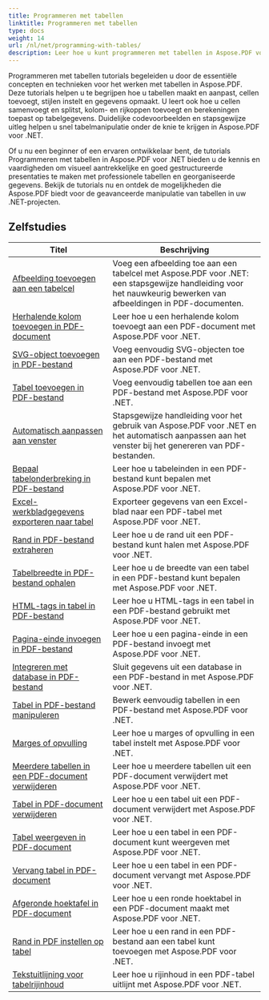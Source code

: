 ```yaml
---
title: Programmeren met tabellen
linktitle: Programmeren met tabellen
type: docs
weight: 14
url: /nl/net/programming-with-tables/
description: Leer hoe u kunt programmeren met tabellen in Aspose.PDF voor .NET met stapsgewijze tutorials.
---
```

Programmeren met tabellen tutorials begeleiden u door de essentiële concepten en technieken voor het werken met tabellen in Aspose.PDF. Deze tutorials helpen u te begrijpen hoe u tabellen maakt en aanpast, cellen toevoegt, stijlen instelt en gegevens opmaakt. U leert ook hoe u cellen samenvoegt en splitst, kolom- en rijkoppen toevoegt en berekeningen toepast op tabelgegevens. Duidelijke codevoorbeelden en stapsgewijze uitleg helpen u snel tabelmanipulatie onder de knie te krijgen in Aspose.PDF voor .NET.

Of u nu een beginner of een ervaren ontwikkelaar bent, de tutorials Programmeren met tabellen in Aspose.PDF voor .NET bieden u de kennis en vaardigheden om visueel aantrekkelijke en goed gestructureerde presentaties te maken met professionele tabellen en georganiseerde gegevens. Bekijk de tutorials nu en ontdek de mogelijkheden die Aspose.PDF biedt voor de geavanceerde manipulatie van tabellen in uw .NET-projecten.

## Zelfstudies
| Titel | Beschrijving |
| --- | --- | 
| [Afbeelding toevoegen aan een tabelcel](./add-image-in-a-table-cell/) | Voeg een afbeelding toe aan een tabelcel met Aspose.PDF voor .NET: een stapsgewijze handleiding voor het nauwkeurig bewerken van afbeeldingen in PDF-documenten. |  
| [Herhalende kolom toevoegen in PDF-document](./add-repeating-column/) | Leer hoe u een herhalende kolom toevoegt aan een PDF-document met Aspose.PDF voor .NET. |  
| [SVG-object toevoegen in PDF-bestand](./add-svg-object/) | Voeg eenvoudig SVG-objecten toe aan een PDF-bestand met Aspose.PDF voor .NET. |  
| [Tabel toevoegen in PDF-bestand](./add-table/) | Voeg eenvoudig tabellen toe aan een PDF-bestand met Aspose.PDF voor .NET. |  
| [Automatisch aanpassen aan venster](./auto-fit-to-window/) | Stapsgewijze handleiding voor het gebruik van Aspose.PDF voor .NET en het automatisch aanpassen aan het venster bij het genereren van PDF-bestanden. |  
| [Bepaal tabelonderbreking in PDF-bestand](./determine-table-break/) | Leer hoe u tabeleinden in een PDF-bestand kunt bepalen met Aspose.PDF voor .NET. |  
| [Excel-werkbladgegevens exporteren naar tabel](./export-excel-worksheet-data-to-table/) | Exporteer gegevens van een Excel-blad naar een PDF-tabel met Aspose.PDF voor .NET. |  
| [Rand in PDF-bestand extraheren](./extract-border/) | Leer hoe u de rand uit een PDF-bestand kunt halen met Aspose.PDF voor .NET. |  
| [Tabelbreedte in PDF-bestand ophalen](./get-table-width/) | Leer hoe u de breedte van een tabel in een PDF-bestand kunt bepalen met Aspose.PDF voor .NET. |  
| [HTML-tags in tabel in PDF-bestand](./html-tags-inside-table/) | Leer hoe u HTML-tags in een tabel in een PDF-bestand gebruikt met Aspose.PDF voor .NET. |  
| [Pagina-einde invoegen in PDF-bestand](./insert-page-break/) | Leer hoe u een pagina-einde in een PDF-bestand invoegt met Aspose.PDF voor .NET. |  
| [Integreren met database in PDF-bestand](./integrate-with-database/) | Sluit gegevens uit een database in een PDF-bestand in met Aspose.PDF voor .NET. |  
| [Tabel in PDF-bestand manipuleren](./manipulate-table/) | Bewerk eenvoudig tabellen in een PDF-bestand met Aspose.PDF voor .NET. |  
| [Marges of opvulling](./margins-or-padding/) | Leer hoe u marges of opvulling in een tabel instelt met Aspose.PDF voor .NET. |  
| [Meerdere tabellen in een PDF-document verwijderen](./remove-multiple-tables/) | Leer hoe u meerdere tabellen uit een PDF-document verwijdert met Aspose.PDF voor .NET. |  
| [Tabel in PDF-document verwijderen](./remove-table/) | Leer hoe u een tabel uit een PDF-document verwijdert met Aspose.PDF voor .NET. |  
| [Tabel weergeven in PDF-document](./render-table/) | Leer hoe u een tabel in een PDF-document kunt weergeven met Aspose.PDF voor .NET. |  
| [Vervang tabel in PDF-document](./replace-table/) | Leer hoe u een tabel in een PDF-document vervangt met Aspose.PDF voor .NET. |  
| [Afgeronde hoektafel in PDF-document](./rounded-corner-table/) | Leer hoe u een ronde hoektabel in een PDF-document maakt met Aspose.PDF voor .NET. |  
| [Rand in PDF instellen op tabel](./set-border/) | Leer hoe u een rand in een PDF-bestand aan een tabel kunt toevoegen met Aspose.PDF voor .NET. |  
| [Tekstuitlijning voor tabelrijinhoud](./text-alignment-for-table-row-content/) | Leer hoe u rijinhoud in een PDF-tabel uitlijnt met Aspose.PDF voor .NET. |  